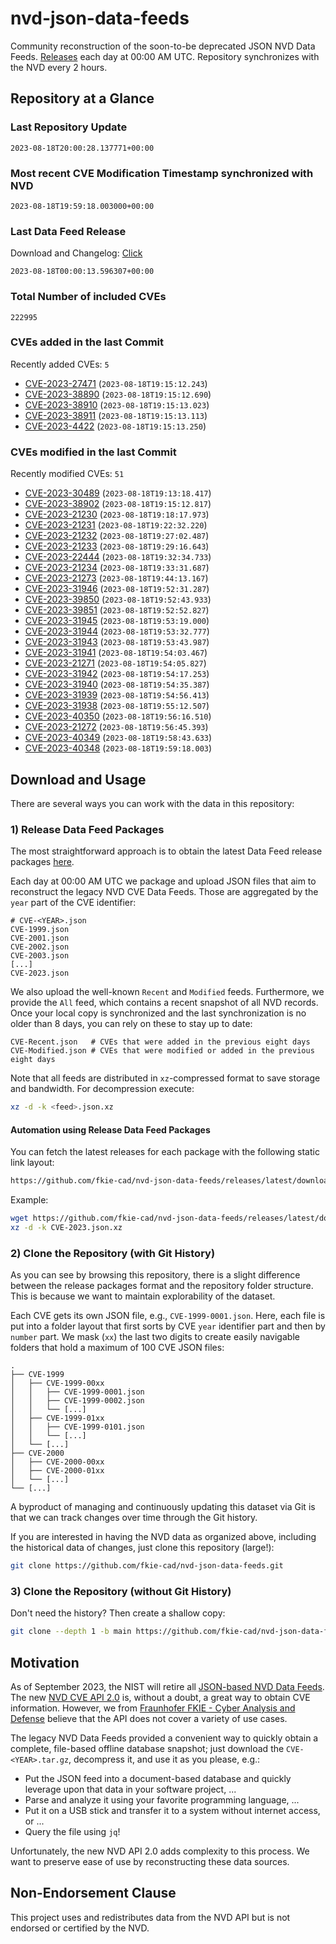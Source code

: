 # nvd-json-data-feeds

Community reconstruction of the soon-to-be deprecated JSON NVD Data Feeds. 
[Releases](https://github.com/fkie-cad/nvd-json-data-feeds/releases/latest) each day at 00:00 AM UTC.
Repository synchronizes with the NVD every 2 hours.

## Repository at a Glance

### Last Repository Update

```plain
2023-08-18T20:00:28.137771+00:00
```

### Most recent CVE Modification Timestamp synchronized with NVD

```plain
2023-08-18T19:59:18.003000+00:00
```

### Last Data Feed Release

Download and Changelog: [Click](https://github.com/fkie-cad/nvd-json-data-feeds/releases/latest)

```plain
2023-08-18T00:00:13.596307+00:00
```

### Total Number of included CVEs

```plain
222995
```

### CVEs added in the last Commit

Recently added CVEs: `5`

* [CVE-2023-27471](CVE-2023/CVE-2023-274xx/CVE-2023-27471.json) (`2023-08-18T19:15:12.243`)
* [CVE-2023-38890](CVE-2023/CVE-2023-388xx/CVE-2023-38890.json) (`2023-08-18T19:15:12.690`)
* [CVE-2023-38910](CVE-2023/CVE-2023-389xx/CVE-2023-38910.json) (`2023-08-18T19:15:13.023`)
* [CVE-2023-38911](CVE-2023/CVE-2023-389xx/CVE-2023-38911.json) (`2023-08-18T19:15:13.113`)
* [CVE-2023-4422](CVE-2023/CVE-2023-44xx/CVE-2023-4422.json) (`2023-08-18T19:15:13.250`)


### CVEs modified in the last Commit

Recently modified CVEs: `51`

* [CVE-2023-30489](CVE-2023/CVE-2023-304xx/CVE-2023-30489.json) (`2023-08-18T19:13:18.417`)
* [CVE-2023-38902](CVE-2023/CVE-2023-389xx/CVE-2023-38902.json) (`2023-08-18T19:15:12.817`)
* [CVE-2023-21230](CVE-2023/CVE-2023-212xx/CVE-2023-21230.json) (`2023-08-18T19:18:17.973`)
* [CVE-2023-21231](CVE-2023/CVE-2023-212xx/CVE-2023-21231.json) (`2023-08-18T19:22:32.220`)
* [CVE-2023-21232](CVE-2023/CVE-2023-212xx/CVE-2023-21232.json) (`2023-08-18T19:27:02.487`)
* [CVE-2023-21233](CVE-2023/CVE-2023-212xx/CVE-2023-21233.json) (`2023-08-18T19:29:16.643`)
* [CVE-2023-22444](CVE-2023/CVE-2023-224xx/CVE-2023-22444.json) (`2023-08-18T19:32:34.733`)
* [CVE-2023-21234](CVE-2023/CVE-2023-212xx/CVE-2023-21234.json) (`2023-08-18T19:33:31.687`)
* [CVE-2023-21273](CVE-2023/CVE-2023-212xx/CVE-2023-21273.json) (`2023-08-18T19:44:13.167`)
* [CVE-2023-31946](CVE-2023/CVE-2023-319xx/CVE-2023-31946.json) (`2023-08-18T19:52:31.287`)
* [CVE-2023-39850](CVE-2023/CVE-2023-398xx/CVE-2023-39850.json) (`2023-08-18T19:52:43.933`)
* [CVE-2023-39851](CVE-2023/CVE-2023-398xx/CVE-2023-39851.json) (`2023-08-18T19:52:52.827`)
* [CVE-2023-31945](CVE-2023/CVE-2023-319xx/CVE-2023-31945.json) (`2023-08-18T19:53:19.000`)
* [CVE-2023-31944](CVE-2023/CVE-2023-319xx/CVE-2023-31944.json) (`2023-08-18T19:53:32.777`)
* [CVE-2023-31943](CVE-2023/CVE-2023-319xx/CVE-2023-31943.json) (`2023-08-18T19:53:43.987`)
* [CVE-2023-31941](CVE-2023/CVE-2023-319xx/CVE-2023-31941.json) (`2023-08-18T19:54:03.467`)
* [CVE-2023-21271](CVE-2023/CVE-2023-212xx/CVE-2023-21271.json) (`2023-08-18T19:54:05.827`)
* [CVE-2023-31942](CVE-2023/CVE-2023-319xx/CVE-2023-31942.json) (`2023-08-18T19:54:17.253`)
* [CVE-2023-31940](CVE-2023/CVE-2023-319xx/CVE-2023-31940.json) (`2023-08-18T19:54:35.387`)
* [CVE-2023-31939](CVE-2023/CVE-2023-319xx/CVE-2023-31939.json) (`2023-08-18T19:54:56.413`)
* [CVE-2023-31938](CVE-2023/CVE-2023-319xx/CVE-2023-31938.json) (`2023-08-18T19:55:12.507`)
* [CVE-2023-40350](CVE-2023/CVE-2023-403xx/CVE-2023-40350.json) (`2023-08-18T19:56:16.510`)
* [CVE-2023-21272](CVE-2023/CVE-2023-212xx/CVE-2023-21272.json) (`2023-08-18T19:56:45.393`)
* [CVE-2023-40349](CVE-2023/CVE-2023-403xx/CVE-2023-40349.json) (`2023-08-18T19:58:43.633`)
* [CVE-2023-40348](CVE-2023/CVE-2023-403xx/CVE-2023-40348.json) (`2023-08-18T19:59:18.003`)


## Download and Usage

There are several ways you can work with the data in this repository:

### 1) Release Data Feed Packages

The most straightforward approach is to obtain the latest Data Feed release packages [here](https://github.com/fkie-cad/nvd-json-data-feeds/releases/latest).

Each day at 00:00 AM UTC we package and upload JSON files that aim to reconstruct the legacy NVD CVE Data Feeds.
Those are aggregated by the `year` part of the CVE identifier:

```
# CVE-<YEAR>.json
CVE-1999.json
CVE-2001.json
CVE-2002.json
CVE-2003.json
[...]
CVE-2023.json
```

We also upload the well-known `Recent` and `Modified` feeds.
Furthermore, we provide the `All` feed, which contains a recent snapshot of all NVD records.
Once your local copy is synchronized and the last synchronization is no older than 8 days, you can rely on these to stay up to date:

```plain
CVE-Recent.json   # CVEs that were added in the previous eight days
CVE-Modified.json # CVEs that were modified or added in the previous eight days
```

Note that all feeds are distributed in `xz`-compressed format to save storage and bandwidth.
For decompression execute:

```sh
xz -d -k <feed>.json.xz
```


#### Automation using Release Data Feed Packages

You can fetch the latest releases for each package with the following static link layout:

```sh
https://github.com/fkie-cad/nvd-json-data-feeds/releases/latest/download/CVE-<YEAR>.json.xz
```

Example:

```sh
wget https://github.com/fkie-cad/nvd-json-data-feeds/releases/latest/download/CVE-2023.json.xz
xz -d -k CVE-2023.json.xz
```

### 2) Clone the Repository (with Git History)

As you can see by browsing this repository, there is a slight difference between the release packages format and the repository folder structure.
This is because we want to maintain explorability of the dataset.

Each CVE gets its own JSON file, e.g., `CVE-1999-0001.json`.
Here, each file is put into a folder layout that first sorts by CVE `year` identifier part and then by `number` part.
We mask (`xx`) the last two digits to create easily navigable folders that hold a maximum of 100 CVE JSON files:

```plain
.
├── CVE-1999
│   ├── CVE-1999-00xx
│   │   ├── CVE-1999-0001.json
│   │   ├── CVE-1999-0002.json
│   │   └── [...]
│   ├── CVE-1999-01xx
│   │   ├── CVE-1999-0101.json
│   │   └── [...]
│   └── [...]
├── CVE-2000
│   ├── CVE-2000-00xx
│   ├── CVE-2000-01xx
│   └── [...]
└── [...]
```

A byproduct of managing and continuously updating this dataset via Git is that we can track changes over time through the Git history.

If you are interested in having the NVD data as organized above, including the historical data of changes, just clone this repository (large!):

```sh
git clone https://github.com/fkie-cad/nvd-json-data-feeds.git
```

### 3) Clone the Repository (without Git History)

Don't need the history? Then create a shallow copy:

```sh
git clone --depth 1 -b main https://github.com/fkie-cad/nvd-json-data-feeds.git
```

## Motivation

As of September 2023, the NIST will retire all [JSON-based NVD Data Feeds](https://nvd.nist.gov/vuln/data-feeds#divRetirementBanner-1).
The new [NVD CVE API 2.0](https://nvd.nist.gov/developers/vulnerabilities) is, without a doubt, a great way to obtain CVE information.
However, we from [Fraunhofer FKIE - Cyber Analysis and Defense](https://www.fkie.fraunhofer.de/en/departments/cad.html) believe that the API does not cover a variety of use cases.

The legacy NVD Data Feeds provided a convenient way to quickly obtain a complete, file-based offline database snapshot; just download the `CVE-<YEAR>.tar.gz`, decompress it, and use it as you please, e.g.:

* Put the JSON feed into a document-based database and quickly leverage upon that data in your software project, ...
* Parse and analyze it using your favorite programming language, ...
* Put it on a USB stick and transfer it to a system without internet access, or ...
* Query the file using `jq`!

Unfortunately, the new NVD API 2.0 adds complexity to this process.
We want to preserve ease of use by reconstructing these data sources.

## Non-Endorsement Clause

This project uses and redistributes data from the NVD API but is not endorsed or certified by the NVD.